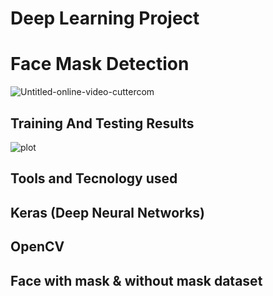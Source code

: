 # Deep Learning Project
# Face Mask Detection
![Untitled-online-video-cuttercom](https://user-images.githubusercontent.com/40208647/94337892-84f1a000-000b-11eb-808d-a3498cbc3dd3.gif)

## Training And Testing Results
![plot](https://user-images.githubusercontent.com/40208647/94337944-def26580-000b-11eb-903e-339505369a8b.png)
## Tools and Tecnology used
## Keras (Deep Neural Networks)
## OpenCV
## Face with mask & without mask dataset 





